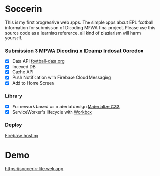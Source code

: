 # Soccerin
This is my first progressive web apps. The simple apps about EPL football information for submission of Dicoding MPWA final project.
Please use this source code as a learning reference, all kind of plagiarism will harm yourself.

### Submission 3 MPWA Dicoding x IDcamp Indosat Ooredoo
- [x] Data API [football-data.org](https://www.football-data.org/)
- [x] Indexed DB
- [x] Cache API
- [x] Push Notification with Firebase Cloud Messaging
- [x] Add to Home Screen

### Library
- [x] Framework based on material design [Materialize CSS](https://materializecss.com/)
- [x] ServiceWorker's lifecycle with [Workbox](https://github.com/GoogleChrome/workbox)

### Deploy
[Firebase hosting](https://firebase.google.com/)

# Demo
https://soccerin-lite.web.app
